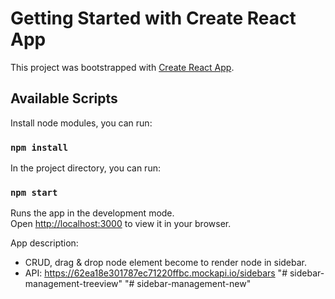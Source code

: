 # Getting Started with Create React App

This project was bootstrapped with [Create React App](https://github.com/facebook/create-react-app).

## Available Scripts

Install node modules, you can run:

### `npm install`

In the project directory, you can run:

### `npm start`

Runs the app in the development mode.\
Open [http://localhost:3000](http://localhost:3000) to view it in your browser.

App description:

- CRUD, drag & drop node element become to render node in sidebar.
- API: https://62ea18e301787ec71220ffbc.mockapi.io/sidebars
"# sidebar-management-treeview" 
"# sidebar-management-new" 
